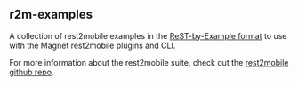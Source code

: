 ## r2m-examples

A collection of rest2mobile examples in the [ReST-by-Example format](https://github.com/magnetsystems/rest2mobile/wiki/rest2mobile-create-spec-file) to use with the Magnet rest2mobile plugins and CLI. 

For more information about the rest2mobile suite, check out the [rest2mobile github repo](https://github.com/magnetsystems/rest2mobile).

[website]: http://developer.magnet.com
[techdoc]: https://github.com/magnetsystems/rest2mobile/wiki
[r2m-plugin-android]:https://github.com/magnetsystems/r2m-plugin-android/
[r2m-plugin-ios]:https://github.com/magnetsystems/r2m-plugin-ios/
[r2m-cli]:https://github.com/magnetsystems/r2m-cli/
[license]: http://www.apache.org/licenses/LICENSE-2.0
[r2m wiki]:https://github.com/magnetsystems/r2m-cli/wiki
